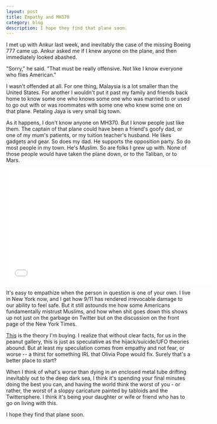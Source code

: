 ```yaml
---
layout: post
title: Empathy and MH370
category: blog
description: I hope they find that plane soon.
---
```


I met up with Ankur last week, and inevitably the case of the missing Boeing 777 came up. 
Ankur asked me if I knew anyone on the plane, and then immediately looked abashed. 

"Sorry," he said. "That must be really offensive.  Not like I know everyone who flies American."

I wasn't offended at all. For one thing, Malaysia is a lot smaller than the United States. For another I wouldn't put it past my family and friends back home to know some one who knows some one who was married to or used to go out with or was roommates with some one who knew some one on that plane. Petaling Jaya is very small big town. 

As it happens, I don't know anyone on MH370.  But I know people just like them.  The captain of that plane could have been a friend's goofy dad, or one of my mum's patients, or my tuition teacher's husband. He likes gadgets and gear.  So does my dad.  He supports the opposition party.  So do most people in my town.  He's Muslim.  So are folks I grew up with.  None of those people would have taken the plane down, or to the Taliban, or to Mars. 

<iframe width="560" height="315" src="//www.youtube.com/embed/vi8DIaqBnW4?rel=0" frameborder="0"></iframe>


It's easy to empathize when the person in question is one of your own.  I live in New York now, and I get how 9/11 has rendered irrevocable damage to our ability to feel safe.  But it still astounds me how some Americans fundamentally mistrust Muslims, and how when shit goes down this shows up not just on the garbage on Twitter but on the discussion on the front page of the New York Times. 

[This](http://www.wired.com/autopia/2014/03/mh370-electrical-fire/) is the theory I'm buying.  I realize that without clear facts, for us in the peanut gallery, this is just as speculative as the hijack/suicide/UFO theories abound. But at least my speculation comes from empathy and not fear, or worse -- a thirst for something IRL that Olivia Pope would fix.  Surely that's a better place to start?

When I think of what's worse than dying in an enclosed metal tube drifting inevitably out to the deep dark sea, I think it's spending your final minutes doing the best you can, and having the world think the worst of you - or rather, the worst of a sloppy caricature painted by tabloids and the Twittersphere.  I think it's being your daughter or wife or friend who has to go on living with this. 

I hope they find that plane soon. 

    
